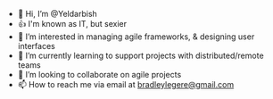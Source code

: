 - 👋 Hi, I’m @Yeldarbish
- 👍 I'm known as IT, but sexier
- 👀 I’m interested in managing agile frameworks, & designing user interfaces
- 🌱 I’m currently learning to support projects with distributed/remote teams
- 💞️ I’m looking to collaborate on agile projects
- 📫 How to reach me via email at bradleylegere@gmail.com


<!---
Yeldarbish/Yeldarbish is a ✨ special ✨ repository because its `README.md` (this file) appears on your GitHub profile.
You can click the Preview link to take a look at your changes.
--->
